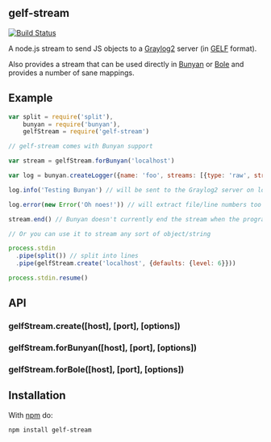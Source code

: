gelf-stream
-----------

[![Build Status](https://secure.travis-ci.org/mhart/gelf-stream.png?branch=master)](http://travis-ci.org/mhart/gelf-stream)

A node.js stream to send JS objects to a
[Graylog2](http://graylog2.org/) server (in
[GELF](http://graylog2.org/resources/gelf) format).

Also provides a stream that can be used directly in
[Bunyan](https://github.com/trentm/node-bunyan) or [Bole](https://github.com/rvagg/bole) and provides
a number of sane mappings.

Example
-------

```javascript
var split = require('split'),
    bunyan = require('bunyan'),
    gelfStream = require('gelf-stream')

// gelf-stream comes with Bunyan support

var stream = gelfStream.forBunyan('localhost')

var log = bunyan.createLogger({name: 'foo', streams: [{type: 'raw', stream: stream}]})

log.info('Testing Bunyan') // will be sent to the Graylog2 server on localhost

log.error(new Error('Oh noes!')) // will extract file/line numbers too

stream.end() // Bunyan doesn't currently end the stream when the program has finished

// Or you can use it to stream any sort of object/string

process.stdin
  .pipe(split()) // split into lines
  .pipe(gelfStream.create('localhost', {defaults: {level: 6}}))

process.stdin.resume()
```

API
---

### gelfStream.create([host], [port], [options])

### gelfStream.forBunyan([host], [port], [options])

### gelfStream.forBole([host], [port], [options])

Installation
------------

With [npm](http://npmjs.org/) do:

```
npm install gelf-stream
```
